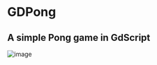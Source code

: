 # GDPong 
## A simple Pong game in GdScript

![image](<img width="1152" height="648" alt="image" src="https://github.com/user-attachments/assets/a28deee4-8966-4f18-acfb-7c3932a4e3d6" />)

